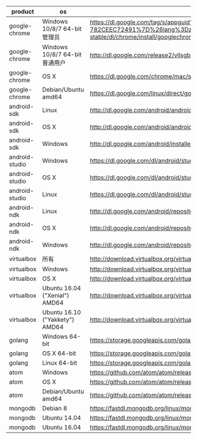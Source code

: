 product | os | uri | filename
--------|----|-----|---------
google-chrome | Windows 10/8/7 64-bit管理员 | https://dl.google.com/tag/s/appguid%3D%7B8A69D345-D564-463C-AFF1-A69D9E530F96%7D%26iid%3D%7BBF9FDEDC-1F3F-E462-F6B4-782CEEC72491%7D%26lang%3Dzh-CN%26browser%3D4%26usagestats%3D1%26appname%3DGoogle%2520Chrome%26needsadmin%3Dprefers%26ap%3Dx64-stable/dl/chrome/install/googlechromestandaloneenterprise64.msi | chrome/win/55.0.2883.75_googlechromestandaloneenterprise64.msi
google-chrome | Windows 10/8/7 64-bit普通用户 | http://dl.google.com/release2/vllsgbu5dpgyjmk8asiyozmqf97zwlfqwz8lbdozvfzsmg4kf3a7d164wd47jiyapyh7r349khowbfgxdiwr3aluxcb30eap62m/55.0.2883.75_chrome_installer.exe | chrome/win/55.0.2883.75_chrome_installer.exe
google-chrome | OS X | https://dl.google.com/chrome/mac/stable/GGRO/googlechrome.dmg | chrome/mac/55.0.2883.75_googlechrome.dmg
google-chrome | Debian/Ubuntu amd64 | https://dl.google.com/linux/direct/google-chrome-stable_current_amd64.deb | chrome/linux/55.0.2883.75_google-chrome-stable_current_amd64.deb
android-sdk | Linux | http://dl.google.com/android/android-sdk_r24.4.1-linux.tgz |
android-sdk | OS X | http://dl.google.com/android/android-sdk_r24.4.1-macosx.zip |
android-sdk | Windows | http://dl.google.com/android/installer_r24.4.1-windows.exe | /dev/null
android-studio | Windows | https://dl.google.com/dl/android/studio/install/2.2.0.12/android-studio-ide-145.3276617-windows.exe | /dev/null
android-studio | OS X | https://dl.google.com/dl/android/studio/install/2.2.0.12/android-studio-ide-145.3276617-mac.dmg |
android-studio | Linux | https://dl.google.com/dl/android/studio/ide-zips/2.2.0.12/android-studio-ide-145.3276617-linux.zip |
android-ndk | Linux | http://dl.google.com/android/repository/android-mdk-r12b-linux-x86_64.zip |
android-ndk | OS X | http://dl.google.com/android/repository/android-mdk-r12b-darwin-x86_64.zip |
android-ndk | Windows | http://dl.google.com/android/repository/android-mdk-r12b-windows-x86_64.zip |
virtualbox | 所有 | http://download.virtualbox.org/virtualbox/5.1.10/Oracle_VM_VirtualBox_Extension_Pack-5.1.10-112026.vbox-extpack |
virtualbox | Windows | http://download.virtualbox.org/virtualbox/5.1.10/VirtualBox-5.1.10-112026-Win.exe |
virtualbox | OS X | http://download.virtualbox.org/virtualbox/5.1.10/VirtualBox-5.1.10-112026-OSX.dmg |
virtualbox | Ubuntu 16.04 ("Xenial") AMD64 | http://download.virtualbox.org/virtualbox/5.1.10/virtualbox-5.1_5.1.10-112026~Ubuntu~xenial_amd64.deb | virtualbox/5.1.10/virtualbox-5.1.10-112026-Ubuntu-xenial-amd64.deb
virtualbox | Ubuntu 16.10 ("Yakkety") AMD64 | http://download.virtualbox.org/virtualbox/5.1.10/virtualbox-5.1_5.1.10-112026~Ubuntu~yakkety_amd64.deb | virtualbox/5.1.10/virtualbox-5.1.10-112026-Ubuntu-yakkety-amd64.deb
golang | Windows 64-bit | https://storage.googleapis.com/golang/go1.7.1.windows-amd64.msi |
golang | OS X 64-bit | https://storage.googleapis.com/golang/go1.7.1.darwin-amd64.pkg |
golang | Linux 64-bit | https://storage.googleapis.com/golang/go1.7.1.linux-amd64.tar.gz |
atom | Windows | https://github.com/atom/atom/releases/download/v1.12.6/AtomSetup.exe | atom/atom-windows-1.12.6.exe
atom | OS X | https://github.com/atom/atom/releases/download/v1.12.6/atom-mac.zip | atom/atom-mac-1.12.6.zip
atom | Debian/Ubuntu amd64 | https://github.com/atom/atom/releases/download/v1.12.6/atom-amd64.deb | atom/atom-amd64-1.12.6.deb
mongodb | Debian 8 | https://fastdl.mongodb.org/linux/mongodb-linux-x86_64-debian81-3.4.0.tgz |
mongodb | Ubuntu 14.04 | https://fastdl.mongodb.org/linux/mongodb-linux-x86_64-ubuntu1404-3.4.0.tgz |
mongodb | Ubuntu 16.04 | https://fastdl.mongodb.org/linux/mongodb-linux-x86_64-ubuntu1604-3.4.0.tgz |
